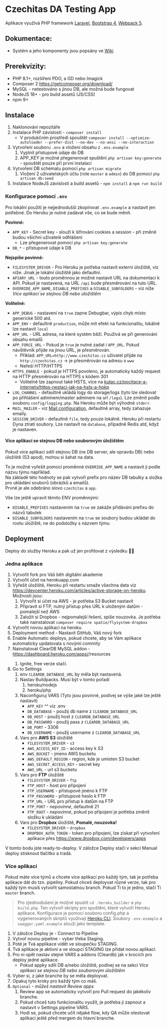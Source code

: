 # Czechitas DA Testing App

Aplikace využívá PHP framework [Laravel](https://laravel.com/docs/), [Bootstrap 4](https://getbootstrap.com/docs/4.6/getting-started/introduction/), [Webpack 5](https://webpack.js.org/).

## Dokumentace:

- Systém a jeho komponenty jsou popsány ve [Wiki](https://github.com/czechitas/da-test-webapp/wiki)

## Prerekvizity:

- PHP 8.1+, rozšíření PDO, a GD nebo Imagick
- Composer 2 https://getcomposer.org/download/
- MySQL - netestováno s jinou DB, ale možná bude fungovat
- NodeJS 18+ - pro build assetů (JS/CSS)
- npm 9+

## Instalace

1. Naklonování repozitáře
1. Instalace PHP závislostí - `composer install`
    - V produkčním prostředí spouštět `composer install --optimize-autoloader --prefer-dist --no-dev --no-ansi --no-interaction`
1. Vytvoření souboru `.env` a vložení obsahu z `.env.example`
    1. Vyplnit přístupové údaje do DB
    1. APP_KEY je možné přegenerovat spuštění `php artisan key:generate` - spouštět pouze při první instalaci
1. Vytvoření DB schématu pomocí `php artisan migrate`
    1. Vložení 2 uživatelských účtu (role `master` a `admin`) do DB pomocí `php artisan db:seed`
1. Instalace NodeJS závislostí a build assetů - `npm install` a  `npm run build`

### Konfigurace pomocí `.env`

Pro lokální použití je nejjednodušší zkopírovat `.env.example` a nastavit jen potřebné.
Do Heroku je nutné zadávat vše, co se bude měnit.

**Povinné:**

- `APP_KEY` - Secret key - slouží k šifrování cookies a session - při změně budou všichni uživatelé odhlášení
    - Lze přegenerovat pomocí `php artisan key:generate`
- `DB_*` - přístupové údaje k DB

**Nejspíše povinné:**
- `FILESYSTEM_DRIVER` - Pro Heroku je potřeba nastavit externí úložiště, viz níže. Jinak je lokální úložiště jako defaultní.
- `APIARY_URL` - touto proměnnou je možné nastavit URL na dokumentaci k API. Pokud je nastavená, na URL `/api` bude přesměrování na tuto URL.
- `OVERRIDE_APP_NAME`, `DISABLE_PREFIXES` a `DISABLE_SUBFOLDERS` - viz níže *Více aplikací se stejnou DB nebo úložištěm*

**Volitelné:**
- `APP_DEBUG` - nastavení na `true` zapne Debugbar, výpis chyb místo generické 500 atd.
- `APP_ENV` - defaultně `production`, může mít efekt na funkcionalitu, lokálně lze nastavit `local`
- `APP_URL` - URL adresa, na které systém běží. Používá se při generování obsahu emailů
- `APP_FORCE_URL` - Pokud je `true` je nutné zadat i `APP_URL`. Pokud návštěvník přijde na jinou URL, je přesměrován.
    - Příklad: `APP_URL=http://www.czechitas.cz` uživatel přijde na `http://czechitas.cz` -> je přesměrován na adresu s `www`
    - Neřeší HTTP/HTTPS
- `HTTPS_ENABLE` - pokud je HTTPS povoleno, je automaticky každý request na HTTP přesměrován na HTTPS s kódem 301
    - Volitelně lze zapnout také HSTS, více na [kutac.cz/pocitace-a-internety/https-nestaci-jak-na-hsts-a-hpkp](https://www.kutac.cz/pocitace-a-internety/https-nestaci-jak-na-hsts-a-hpkp)
- `LOG_CHANNEL` - defaultně ukládá logy do storage/logs (tyto lze sledovat po přihlášení adminem/master adminem na url `/logs`). Lze změnit podle souboru `config/logging.php`. Na Heroku může být výhodné `stderr`.
- `MAIL_MAILER` - viz [Mail configuration](https://laravel.com/docs/10.x/mail#configuration), defaultně array, tedy zahazuje emaily.
- `SESSION_DRIVER` - defaultně `file`, tedy pouze lokálně. Heroku při restartu Dyna ztratí soubory. Lze nastavit na `database`, případně Redis atd, když je nastaven.

#### Více aplikací se stejnou DB nebo souborovým úložištěm

Pokud více aplikací sdílí stejnou DB (ne DB server, ale opravdu DB) nebo úložiště (S3 apod), mohou si šahat na data.

To je možné vyřešit pomocí proměnné `OVERRIDE_APP_NAME` a nastavit ji podle názvu týmu například.<br>
Na základě této hodnoty se pak vytvoří prefix pro název DB tabulky a složka pro ukládání souborů (obrázků a emailů).<br>
Prvně je ale odebráno slovo `czechitas` a `app`.

Vše lze ještě upravit těmito ENV proměnnými:

- `DISABLE_PREFIXES` nastavením na `true` se zakáže přidávání prefixu do názvů tabulek
- `DISABLE_SUBFOLDERS` nastavením na `true` se soubory budou ukládat do rootu úložiště, ne do podsložky s názvem týmu

## Deployment

Deploy do služby Heroku a pak už jen profitovat z výsledku 🎉🎉

### Jedna aplikace

1. Vytvořit fork pro Váš běh digitální akademie
1. Vytvořit účet na herokuapp.com
1. Vyřešit úložiště, Heroku při restartu smaže všechna data viz https://devcenter.heroku.com/articles/active-storage-on-heroku. Možnosti jsou:
    1. Vytvořit si účet na AWS - je potřeba S3 Bucket nastavit
    1. Připravit si FTP, nutný přístup přes URL k uloženým datům - pomalejší než AWS
    1. Založit si Dropbox - nejpomalejší řešení, spíše nouzovka. Je potřeba také nainstalovat `composer require spatie/flysystem-dropbox`
1. Vytvořit novou aplikaci na heroku
1. Deployment method - Nastavit GitHub, Váš nový fork
1. Enable Automatic deploys, pokud chcete, aby se Vám aplikace automaticky updatovala s novými commity
1. Nainstalovat ClearDB MySQL addon - https://dashboard.heroku.com/apps/<yourApp>/resources
    1. Ignite, free verze stačí.
1. Go to Settings 
    1. env `CLEARDB_DATABASE_URL` by měla být nastavená.
    1. Nastav Buildpacks. Musí být v tomto pořadí
        1. heroku/nodejs
        2. heroku/php
    1. Naconfiguruj VARS (Tyto jsou povinné, podívej se výše jaké lze ještě nastavit)
        * `APP_KEY` ^^ viz .env
        * `DB_DATABASE` - použij db name z `CLEARDB_DATABASE_URL`
        * `DB_HOST` - použij host z `CLEARDB_DATABASE_URL`
        * `DB_PASSWORD` - použij pass z `CLEARDB_DATABASE_URL`
        * `DB_PORT` - 3306
        * `DB_USERNAME` - použij username z `CLEARDB_DATABASE_URL` 
    1. Vars pro **AWS S3** úložiště
        * `FILESYSTEM_DRIVER` - `s3`
        * `AWS_ACCESS_KEY_ID` - access key k S3
        * `AWS_BUCKET` - jmeno AWS bucketu
        * `AWS_DEFAULT_REGION` - region, kde je umisten S3 bucket
        * `AWS_SECRET_ACCESS_KEY` - secret key
        * `AWS_URL` - url s3 bucketu
    1. Vars pro **FTP** úložiště
        * `FILESYSTEM_DRIVER` - `ftp`
        * `FTP_HOST` - host pro připojení
        * `FTP_USERNAME` - přístupové jméno k FTP
        * `FTP_PASSWORD` - přístupové heslo k FTP
        * `FTP_URL` - URL pro přístup k datům na FTP
        * `FTP_PORT` - *nepovinné*, defaultně 21
        * `FTP_ROOT` - *nepovinné*, pokud po připojení je potřeba změnit složku k ukládání
    1. Vars pro **Dropbox** úložiště, **Pomalé, nouzovka!** 
        * `FILESYSTEM_DRIVER` - `dropbox`
        * `DROPBOX_AUTH_TOKEN` - token pro připojení, lze získat při vytvoření aplikace přes https://www.dropbox.com/developers/apps

V tomto bodu jste ready-to-deploy. V záložce Deploy stačí v sekci Manual deploy stisknout tlačítko a tradá.

### Více aplikací

Pokud máte více týmů a chcete více aplikací pro každý tým, tak je potřeba aplikace dát do tzn. pipeliny. Pokud chceš deployvat různé verze, tak pro každý tým musíš vytvořit samostatnou branch. Pokud Ti to je jedno, stačí Ti `master` branch.

> Pro zjednodušení je možné spustit `cd .heroku_builder` a `php build.php`. Ten vytvoří skripty pro spuštění, které vytvoří Heroku aplikace.
> Konfigurace je pomocí souboru config.php a vygenerovaných skriptů využívají [Heroku CLI](https://devcenter.heroku.com/articles/heroku-cli).
> Soubory `.env.example` a `swagger.yaml.example` slouží jako template.

1. V záložce Deploy je - Connect to Pipeline 
1. Vytvoř novou pipeline - vyber třeba Staging.
1. Poté je Tvá applikace vidět ve sloupečku STAGING. 
1. Tvá aplikace je aktivní a ve sloupci STAGING lze přidat novou aplikaci.
1. Pro ni opět nastav stejné VARS a addons (Cleardb) jak v krocích pro deploy jedné aplikace.
    * Pokud appky sdílí DB a/nebo úložiště, podívej se na sekci *Více aplikací se stejnou DB nebo souborovým úložištěm*
1. Vyber si, z jaké branche by se měla deployvat. 
1. Opakuj tyto kroky pro každý tým co máš.
1. `Optional` _- můžeš nastavit Review apps_
    1. Review app se automaticky vytvoří pro Pull request do jakékoliv branche.
    2. Pokud chceš tuto funkcionalitu využít, je potřeba ji zapnout a nastavit v Settings pipeline VARS. 
    3. Hodí se, pokud chcete učit nějaké flow, kdy QA může otestovat aplikaci ještě před mergem do hlavní branche.
